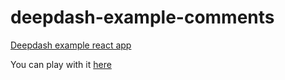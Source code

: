 # deepdash-example-comments

[Deepdash example react app](https://kw0zox7r.codesandbox.io/)

You can play with it [here](https://codesandbox.io/s/kw0zox7r)
